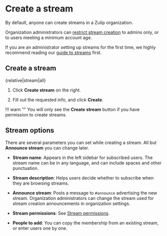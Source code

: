 # Create a stream

By default, anyone can create streams in a Zulip organization.

Organization administrators can
[restrict stream creation](/help/configure-who-can-create-streams) to
admins only, or to users meeting a minimum account age.

If you are an administrator setting up streams for the first time, we highly
recommend reading our
[guide to streams](/help/getting-your-organization-started-with-zulip#create-streams)
first.

## Create a stream

{relative|stream|all}

1. Click **Create stream** on the right.

1. Fill out the requested info, and click **Create**.

!!! warn ""
    You will only see the **Create stream** button if you have
    permission to create streams.

## Stream options

There are several parameters you can set while creating a stream. All but
**Announce stream** you can change later.

* **Stream name**: Appears in the left sidebar for subscribed users. The
  stream name can be in any language, and can include spaces and other
  punctuation.

* **Stream description**: Helps users decide whether to subscribe when they
  are browsing streams.

* **Announce stream**: Posts a message to `#announce` advertising the new
  stream. Organization administrators can change the stream used for stream
  creation announcements in organization settings.

* **Stream permissions**: See [Stream permissions](/help/stream-permissions).

* **People to add**: You can copy the membership from an existing stream, or
  enter users one by one.
